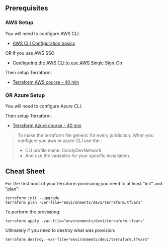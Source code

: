 ## Prerequisites

### AWS Setup

You will need to configure AWS CLI.

- [AWS CLI Configuration basics](https://docs.aws.amazon.com/cli/latest/userguide/cli-configure-quickstart.html)

OR if you use AWS SSO

- [Configuring the AWS CLI to use AWS Single Sign-On](https://docs.aws.amazon.com/cli/latest/userguide/cli-configure-sso.html)

Then setup Terraform.

- [Terraform AWS course - 40 min](https://learn.hashicorp.com/collections/terraform/aws-get-started)

### OR Azure Setup

You will need to configure Azure CLI.

Then setup Terraform.

- [Terraform Azure course - 40 min](https://learn.hashicorp.com/collections/terraform/azure-get-started)

> To make the terraform file generic for every juridiction. When you configure you aws or azure CLI use the :
>
> - CLI profile name: CandyDevNetwork.
> - And use the variables for your specific installation.

## Cheat Sheet
For the first boot of your terraform provisiong you need to at least "init" and "plan":
```
terraform init --upgrade
terraform plan -var-file="environments/dev1/terraform.tfvars"
```


To perform the provisiong:
```
terraform apply -var-file="environments/dev1/terraform.tfvars"
```

Ultimately if you need to destroy what was provision:
```
terraform destroy -var-file="environments/dev1/terraform.tfvars"
```
